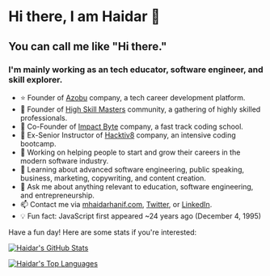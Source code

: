 # Hi there, I am Haidar 🤠

## You can call me like "Hi there."

### I'm mainly working as an tech educator, software engineer, and skill explorer.

- ⭐️ Founder of [Azobu](https://github.com/azobu) company, a tech career development platform.
- 💫 Founder of [High Skill Masters](https://github.com/highskillmasters) community, a gathering of highly skilled professionals.
- 🐲 Co-Founder of [Impact Byte](https://github.com/impactbyte/welcome) company, a fast track coding school.
- 🦊 Ex-Senior Instructor of [Hacktiv8](https://github.com/hacktiv8/phase-0-activities/graphs/contributors?from=2016-07-10&to=2020-07-09&type=a) company, an intensive coding bootcamp.
- 🔭 Working on helping people to start and grow their careers in the modern software industry.
- 🌱 Learning about advanced software engineering, public speaking, business, marketing, copywriting, and content creation.
- 💬 Ask me about anything relevant to education, software engineering, and entrepreneurship.
- 📫 Contact me via [mhaidarhanif.com](https://haidar.dev/com), [Twitter](https://haidar.dev/twitter), or [LinkedIn](https://haidar.dev/linkedin).
- 💡 Fun fact: JavaScript first appeared ~24 years ago (December 4, 1995)

Have a fun day! Here are some stats if you're interested:

[![Haidar's GitHub Stats](https://github-readme-stats.vercel.app/api?username=mhaidarh&include_all_commits=true&show_icons=true)](https://github.com/mhaidarh)

[![Haidar's Top Languages](https://github-readme-stats.vercel.app/api/top-langs/?username=mhaidarh&layout=compact)](https://github.com/anuraghazra/github-readme-stats)
